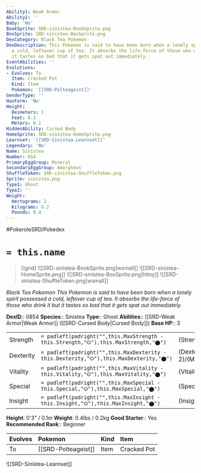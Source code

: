 ```yaml
---
Ability1: Weak Armor
Ability2: ''
Baby: 'No'
BookSprite: SRD-sinistea-BookSprite.png
BoxSprite: SRD-sinistea-BoxSprite.png
DexCategory: Black Tea Pokemon
DexDescription: This Pokemon is said to have been born when a lonely spirit possessed
  a cold, leftover cup of tea. It absorbs the life-force of those who drink it but
  it tastes so bad that it gets spat out immediately.
EventAbilities: ''
Evolutions:
- Evolves: To
  Item: Cracked Pot
  Kind: Item
  Pokemon: '[[SRD-Polteageist]]'
GenderType: ''
HasForm: 'No'
Height:
  Deimeters: 1
  Feet: 0.3
  Meters: 0.1
HiddenAbility: Cursed Body
HomeSprite: SRD-sinistea-HomeSprite.png
Learnset: '[[SRD-Sinistea-Learnset]]'
Legendary: 'No'
Name: Sinistea
Number: 854
PrimaryEggGroup: Mineral
SecondaryEggGroup: Amorphous
ShuffleToken: SRD-sinistea-ShuffleToken.png
Sprite: sinistea.png
Type1: Ghost
Type2: ''
Weight:
  Hectograms: 2
  Kilograms: 0.2
  Pounds: 0.4
---
```


#PokeroleSRD/Pokedex

# `= this.name`

> [!grid]
> ![[SRD-sinistea-BookSprite.png|wsmall]]
> ![[SRD-sinistea-HomeSprite.png]]
> ![[SRD-sinistea-BoxSprite.png|htiny]]
> ![[SRD-sinistea-ShuffleToken.png|wsmall]]


*Black Tea Pokemon*
*This Pokemon is said to have been born when a lonely spirit possessed a cold, leftover cup of tea. It absorbs the life-force of those who drink it but it tastes so bad that it gets spat out immediately.*

**DexID**:: 0854
**Species**:: Sinistea
**Type**:: Ghost
**Abilities**:: [[SRD-Weak Armor|Weak Armor]] ([[SRD-Cursed Body|Cursed Body]])
**Base HP**:: 3

|           |                                                                                        |                                          |
| --------- | -------------------------------------------------------------------------------------- | ---------------------------------------- |
| Strength  | `= padleft(padright("",this.MaxStrength - this.Strength,"⭘"),this.MaxStrength,"⬤")`    | (Strength::2)/(MaxStrength::4)   |
| Dexterity | `= padleft(padright("",this.MaxDexterity - this.Dexterity,"⭘"),this.MaxDexterity,"⬤")` | (Dexterity:: 2)/(MaxDexterity::4) |
| Vitality  | `= padleft(padright("",this.MaxVitality - this.Vitality,"⭘"),this.MaxVitality,"⬤")`    | (Vitality::2)/(MaxVitality::4)   |
| Special   | `= padleft(padright("",this.MaxSpecial - this.Special,"⭘"),this.MaxSpecial,"⬤")`       | (Special::2)/(MaxSpecial::5)     |
| Insight   | `= padleft(padright("",this.MaxInsight - this.Insight,"⭘"),this.MaxInsight,"⬤")`       | (Insight::2)/(MaxInsight::4)     |

**Height**: 0'3" / 0.1m
**Weight**: 0.4lbs / 0.2kg
**Good Starter**:: Yes
**Recommended Rank**:: Beginner

| Evolves   | Pokemon             | Kind   | Item        |
|:----------|:--------------------|:-------|:------------|
| To        | [[SRD-Polteageist]] | Item   | Cracked Pot |

![[SRD-Sinistea-Learnset]]
